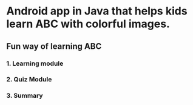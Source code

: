 # Android app in Java that helps kids learn ABC with colorful images. 
## Fun way of learning ABC 
### 1. Learning module 
### 2. Quiz Module
### 3. Summary
